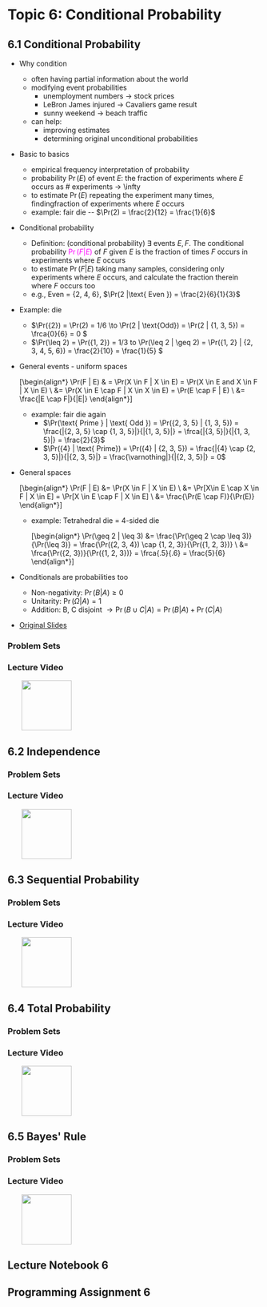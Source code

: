 # Topic 6: Conditional Probability


## 6.1 Conditional Probability

+ Why condition
  + often having partial information about the world
  + modifying event probabilities
    + unemployment numbers $\to$ stock prices
    + LeBron James injured $\to$ Cavaliers game result
    + sunny weekend $\to$ beach traffic
  + can help:
    + improving estimates
    + determining original unconditional probabilities

+ Basic to basics
  + empirical frequency interpretation of probability
  + probability $\Pr(E)$ of event $E$: the fraction of experiments where $E$ occurs as \# experiments $\to$ \infty
  + to estimate $\Pr(E)$ repeating the experiment many times, findingfraction of experiments where $E$ occurs
  + example: fair die -- $\Pr(2) = \frac{2}{12} = \frac{1}{6}$

+ Conditional probability
  + Definition: (conditional probability) $\exists \text{ events } E, F.$ The conditional probability <span style="color: magenta;">$\Pr(F|E)$</span> of $F$ given $E$ is the fraction of times $F$ occurs in experiments where $E$ occurs
  + to estimate $\Pr(F|E)$ taking many samples, considering only experiments where $E$ occurs, and calculate the fraction therein where $F$ occurs too
  + e.g., Even = {2, 4, 6}, $\Pr(2 |\text{ Even }) = \frac{2}{6}{1}{3}$

+ Example: die
  + $\Pr(\{2\}) = \Pr(2) = 1/6 \to \Pr(2 | \text{Odd}) = \Pr(2 | \{1, 3, 5\}) = \frca{0}{6} = 0 $
  + $\Pr(\leq 2) = \Pr(\{1, 2\}) = 1/3 to \Pr(\leq 2 | \geq 2) = \Pr(\{1, 2\} | \{2, 3, 4, 5, 6\}) = \frac{2}{10} = \frac{1}{5} $

+ General events - uniform spaces
  
  \[\begin{align*}
    \Pr(F | E) & = \Pr(X \in F | X \in E) = \Pr(X \in E and X \in F | X \in E) \\
    &= \Pr(X \in E \cap F | X \in X \in E) = \Pr(E \cap F | E) \\
    &= \frac{|E \cap F|}{|E|}
  \end{align*}\]

  + example: fair die again
    + $\Pr(\text{ Prime } | \text{ Odd }) = \Pr(\{2, 3, 5\} | \{1, 3, 5\}) = \frac{|\{2, 3, 5} \cap \{1, 3, 5\}|}{|\{1, 3, 5\}|} = \frca{|\{3, 5\}|}{|\{1, 3, 5\}|} = \frac{2}{3}$
    + $\Pr(\{4\} | \text{ Prime}) = \Pr(\{4\} | \{2, 3, 5\}) = \frac{|\{4\} \cap \{2, 3, 5\}|}{|{2, 3, 5\}|} = \frac{\varnothing|}{|\{2, 3, 5\}|} = 0$

+ General spaces
  
  \[\begin{align*}
    \Pr(F | E) &= \Pr(X \in F | X \in E) \\
      &= \Pr[X\in E \cap X \in F | X \in E] = \Pr[X \in E \cap F | X \in E] \\
      &= \frac{\Pr(E \cap F)}{\Pr(E)}
  \end{align*}\]

  + example: Tetrahedral die = 4-sided die

    \[\begin{align*}
      \Pr(\geq 2 | \leq 3) &= \frac{\Pr(\geq 2 \cap \leq 3)}{\Pr(\leq 3)} = \frac{\Pr(\{2, 3, 4\}) \cap \{1, 2, 3\}}{\Pr(\{1, 2, 3\})} \\
      &= \frca{\Pr(\{2, 3\})}{\Pr(\{1, 2, 3\})} = \frca{.5}{.6} = \frac{5}{6}
    \end{align*}\]

+ Conditionals are probabilities too
  + Non-negativity: $\Pr(B | A) \geq 0$
  + Unitarity: $\Pr(\Omega | A) = 1$
  + Addition: B, C disjoint $\to \Pr(B \cup C | A) = \Pr(B | A) + \Pr(C | A)$


+ [Original Slides](https://tinyurl.com/y98gt8qw)


### Problem Sets




### Lecture Video

<a href="url" target="_BLANK">
  <img style="margin-left: 2em;" src="https://bit.ly/2JtB40Q" width=100/>
</a><br/>


## 6.2 Independence






### Problem Sets




### Lecture Video

<a href="url" target="_BLANK">
  <img style="margin-left: 2em;" src="https://bit.ly/2JtB40Q" width=100/>
</a><br/>


## 6.3 Sequential Probability






### Problem Sets




### Lecture Video

<a href="url" target="_BLANK">
  <img style="margin-left: 2em;" src="https://bit.ly/2JtB40Q" width=100/>
</a><br/>


## 6.4 Total Probability






### Problem Sets




### Lecture Video

<a href="url" target="_BLANK">
  <img style="margin-left: 2em;" src="https://bit.ly/2JtB40Q" width=100/>
</a><br/>


## 6.5 Bayes' Rule






### Problem Sets




### Lecture Video

<a href="url" target="_BLANK">
  <img style="margin-left: 2em;" src="https://bit.ly/2JtB40Q" width=100/>
</a><br/>


## Lecture Notebook 6










## Programming Assignment 6









